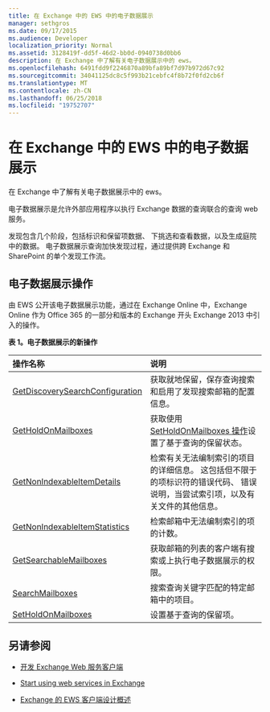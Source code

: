 ```yaml
---
title: 在 Exchange 中的 EWS 中的电子数据展示
manager: sethgros
ms.date: 09/17/2015
ms.audience: Developer
localization_priority: Normal
ms.assetid: 3128419f-dd5f-46d2-bb0d-0940738d0bb6
description: 在 Exchange 中了解有关电子数据展示中的 ews。
ms.openlocfilehash: 6491fdd9f2246870a89bfa89bf7d97b972d67c92
ms.sourcegitcommit: 34041125dc8c5f993b21cebfc4f8b72f0fd2cb6f
ms.translationtype: MT
ms.contentlocale: zh-CN
ms.lasthandoff: 06/25/2018
ms.locfileid: "19752707"
---
```

# <a name="ediscovery-in-ews-in-exchange"></a>在 Exchange 中的 EWS 中的电子数据展示

在 Exchange 中了解有关电子数据展示中的 ews。
  
电子数据展示是允许外部应用程序以执行 Exchange 数据的查询联合的查询 web 服务。
  
发现包含几个阶段，包括标识和保留项数据、 下挑选和查看数据，以及生成庭院中的数据。 电子数据展示查询加快发现过程，通过提供跨 Exchange 和 SharePoint 的单个发现工作流。
  
## <a name="ediscovery-operations"></a>电子数据展示操作

由 EWS 公开该电子数据展示功能，通过在 Exchange Online 中，Exchange Online 作为 Office 365 的一部分和版本的 Exchange 开头 Exchange 2013 中引入的操作。 
  
**表 1。电子数据展示的新操作**

|**操作名称**|**说明**|
|:-----|:-----|
|[GetDiscoverySearchConfiguration](http://msdn.microsoft.com/library/8a54a6dc-110c-4972-a8bc-5ddb43c4b857%28Office.15%29.aspx) <br/> |获取就地保留，保存查询搜索和启用了发现搜索邮箱的配置信息。  <br/> |
|[GetHoldOnMailboxes](http://msdn.microsoft.com/library/9157f329-80b4-4cd0-a158-378064966ae6%28Office.15%29.aspx) <br/> |获取使用[SetHoldOnMailboxes 操作](http://msdn.microsoft.com/library/9015a0d8-3495-461b-aa79-797d23169585%28Office.15%29.aspx)设置了基于查询的保留状态。  <br/> |
|[GetNonIndexableItemDetails](http://msdn.microsoft.com/library/9279c3ad-f7c8-4bbc-b0a7-2c78416cb39a%28Office.15%29.aspx) <br/> |检索有关无法编制索引的项目的详细信息。 这包括但不限于的项标识符的错误代码、 错误说明，当尝试索引项，以及有关文件的其他信息。  <br/> |
|[GetNonIndexableItemStatistics](http://msdn.microsoft.com/library/ed077877-9d98-4434-b8b6-a4a905e7f7a6%28Office.15%29.aspx) <br/> |检索邮箱中无法编制索引的项的计数。  <br/> |
|[GetSearchableMailboxes](http://msdn.microsoft.com/library/47f8ff57-4835-4d2d-9136-44afb31a4cbe%28Office.15%29.aspx) <br/> |获取邮箱的列表的客户端有搜索或上执行电子数据展示的权限。  <br/> |
|[SearchMailboxes](http://msdn.microsoft.com/library/8a67c1d8-d021-4e68-aa62-35f7d9c2edc7%28Office.15%29.aspx) <br/> |搜索查询关键字匹配的特定邮箱中的项目。  <br/> |
|[SetHoldOnMailboxes](http://msdn.microsoft.com/library/9015a0d8-3495-461b-aa79-797d23169585%28Office.15%29.aspx) <br/> |设置基于查询的保留项。  <br/> |
   
## <a name="see-also"></a>另请参阅

- [开发 Exchange Web 服务客户端](develop-web-service-clients-for-exchange.md)
    
- [Start using web services in Exchange](start-using-web-services-in-exchange.md)
    
- [Exchange 的 EWS 客户端设计概述](ews-client-design-overview-for-exchange.md)
    

